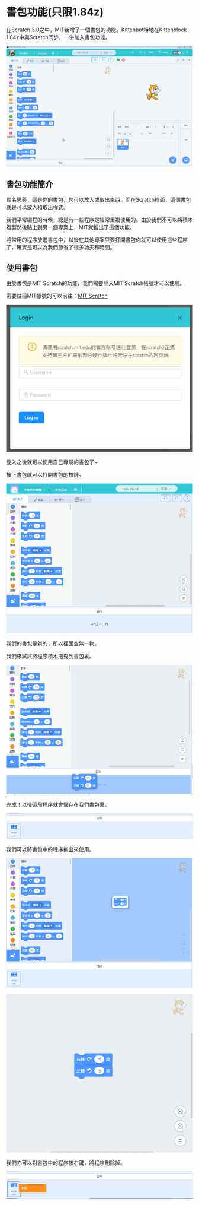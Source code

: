 # 書包功能(只限1.84z)

在Scratch 3.0之中，MIT新增了一個書包的功能。Kittenbot特地在Kittenblock 1.84z中與Scratch同步，一併加入書包功能。

![](./images/1.gif)

## 書包功能簡介

顧名思義，這是你的書包，您可以放入或取出東西。而在Scratch裡面，這個書包就是可以放入和取出程式。

我們平常編程的時候，總是有一些程序是經常重複使用的。由於我們不可以將積木複製然後貼上到另一個專案上，MIT就推出了這個功能。

將常用的程序放進書包中，以後在其他專案只要打開書包你就可以使用這些程序了，確實是可以為我們節省了很多功夫和時間。

## 使用書包

由於書包是MIT Scratch的功能，我們需要登入MIT Scratch帳號才可以使用。

需要註冊MIT帳號的可以前往：[MIT Scratch](www.google.com)

![](./images/bag1.png)

登入之後就可以使用自己專屬的書包了~

按下書包就可以打開書包的拉鏈。

![](./images/bag3.png)

我們的書包是新的，所以裡面空無一物。

我們來試試將程序積木拖曳到書包裏。

![](./images/bag4.png)

完成！以後這段程序就會儲存在我們書包裏。

![](./images/bag5.png)

我們可以將書包中的程序拖出來使用。

![](./images/bag6.png)

![](./images/bag7.png)

我們亦可以對書包中的程序按右鍵，將程序刪除掉。

![](./images/bag8.png)

